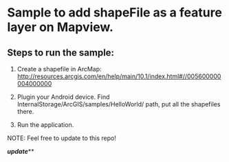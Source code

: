 # Sample to add shapeFile as a feature layer on Mapview.


## Steps to run the sample:
1. Create a shapefile in ArcMap:
http://resources.arcgis.com/en/help/main/10.1/index.html#//005600000004000000

2. Plugin your Android device. Find InternalStorage/ArcGIS/samples/HelloWorld/ path, put all the shapefiles there.

3. Run the application.


NOTE: Feel free to update to this repo!



***********update*************
